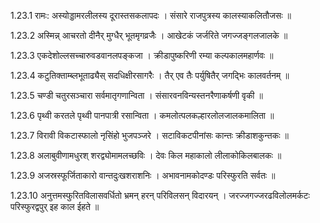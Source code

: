 1.23.1
रामः:
अस्योड्डामरलीलस्य दूरास्तसकलापदः ।
संसारे राजपुत्रस्य कालस्याकलितौजसः ॥


1.23.2
अस्मिन्न् आचरतो दीनैर् मुग्धैर् भूतमृगव्रजैः ।
आखेटकं जर्जरिते जगज्जङ्गलजालके ॥


1.23.3
एकदेशोल्लसच्चारुवडवानलपङ्कजा ।
क्रीडापुष्करिणी रम्या कल्पकालमहार्णवः ॥


1.23.4
कटुतिक्ताम्ब्लभूताढ्यैस् सदधिक्षीरसागरैः ।
तैर् एव तैः पर्युषितैर् जगद्भिः कालवर्तनम् ॥


1.23.5
चण्डी चतुरसञ्चारा सर्वमातृगणान्विता ।
संसारवनविन्यस्तनरैणाकर्षणी वृकी ॥


1.23.6
पृथ्वी करतले पृथ्वी पानपात्री रसान्विता ।
कमलोत्पलकल्हारलोलजालकमालिता ॥


1.23.7
विरावी विकटास्फालो नृसिंहो भुजपञ्जरे ।
सटाविकटपीनांसः कान्तः क्रीडाशकुन्तकः ॥


1.23.8
अलाबुवीणामधुरश् शरद्व्योमामलच्छविः ।
देवः किल महाकालो लीलाकोकिलबालकः ॥


1.23.9
अजस्रस्फूर्जिताकारो वान्तदुःखशराशनिः ।
अभावनामकोदण्डः परिस्फुरति सर्वतः ॥


1.23.10
अनुत्तमस्फुरितविलासवर्धितो भ्रमन् हरन् परिविलसन् विदारयन् ।
जरज्जगज्जरढविलोलमर्कटः परिस्फुरद्वपुर् इह काल ईहते ॥

